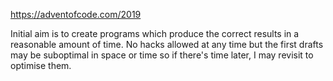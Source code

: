 https://adventofcode.com/2019

Initial aim is to create programs which produce the correct
results in a reasonable amount of time. No hacks allowed at
any time but the first drafts may be suboptimal in space or time
so if there's time later, I may revisit to optimise them.
